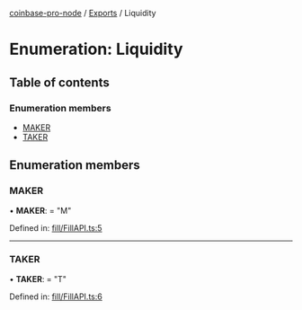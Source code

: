 [coinbase-pro-node](../README.md) / [Exports](../modules.md) / Liquidity

# Enumeration: Liquidity

## Table of contents

### Enumeration members

- [MAKER](liquidity.md#maker)
- [TAKER](liquidity.md#taker)

## Enumeration members

### MAKER

• **MAKER**: = "M"

Defined in: [fill/FillAPI.ts:5](https://github.com/bennycode/coinbase-pro-node/blob/baa73d4/src/fill/FillAPI.ts#L5)

---

### TAKER

• **TAKER**: = "T"

Defined in: [fill/FillAPI.ts:6](https://github.com/bennycode/coinbase-pro-node/blob/baa73d4/src/fill/FillAPI.ts#L6)
